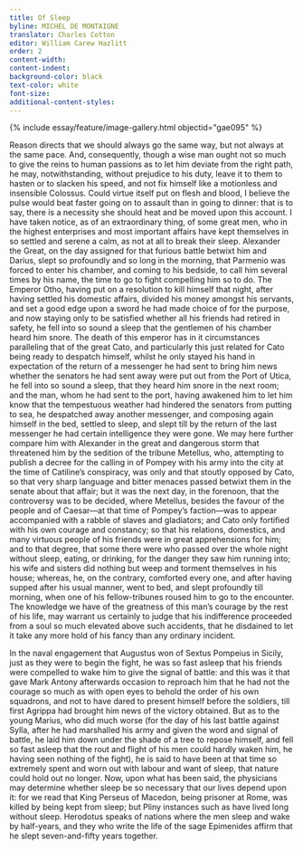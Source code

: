```yaml
---
title: Of Sleep
byline: MICHEL DE MONTAIGNE 
translator: Charles Cotton
editor: William Carew Hazlitt
order: 2
content-width:
content-indent:
background-color: black
text-color: white
font-size: 
additional-content-styles:
---
```


{% include essay/feature/image-gallery.html objectid="gae095" %}


Reason directs that we should always go the same way, but not always at the same pace. And, consequently, though a wise man ought not so much to give the reins to human passions as to let him deviate from the right path, he may, notwithstanding, without prejudice to his duty, leave it to them to hasten or to slacken his speed, and not fix himself like a motionless and insensible Colossus. Could virtue itself put on flesh and blood, I believe the pulse would beat faster going on to assault than in going to dinner: that is to say, there is a necessity she should heat and be moved upon this account. I have taken notice, as of an extraordinary thing, of some great men, who in the highest enterprises and most important affairs have kept themselves in so settled and serene a calm, as not at all to break their sleep. Alexander the Great, on the day assigned for that furious battle betwixt him and Darius, slept so profoundly and so long in the morning, that Parmenio was forced to enter his chamber, and coming to his bedside, to call him several times by his name, the time to go to fight compelling him so to do. The Emperor Otho, having put on a resolution to kill himself that night, after having settled his domestic affairs, divided his money amongst his servants, and set a good edge upon a sword he had made choice of for the purpose, and now staying only to be satisfied whether all his friends had retired in safety, he fell into so sound a sleep that the gentlemen of his chamber heard him snore. The death of this emperor has in it circumstances paralleling that of the great Cato, and particularly this just related for Cato being ready to despatch himself, whilst he only stayed his hand in expectation of the return of a messenger he had sent to bring him news whether the senators he had sent away were put out from the Port of Utica, he fell into so sound a sleep, that they heard him snore in the next room; and the man, whom he had sent to the port, having awakened him to let him know that the tempestuous weather had hindered the senators from putting to sea, he despatched away another messenger, and composing again himself in the bed, settled to sleep, and slept till by the return of the last messenger he had certain intelligence they were gone. We may here further compare him with Alexander in the great and dangerous storm that threatened him by the sedition of the tribune Metellus, who, attempting to publish a decree for the calling in of Pompey with his army into the city at the time of Catiline’s conspiracy, was only and that stoutly opposed by Cato, so that very sharp language and bitter menaces passed betwixt them in the senate about that affair; but it was the next day, in the forenoon, that the controversy was to be decided, where Metellus, besides the favour of the people and of Caesar—at that time of Pompey’s faction—was to appear accompanied with a rabble of slaves and gladiators; and Cato only fortified with his own courage and constancy; so that his relations, domestics, and many virtuous people of his friends were in great apprehensions for him; and to that degree, that some there were who passed over the whole night without sleep, eating, or drinking, for the danger they saw him running into; his wife and sisters did nothing but weep and torment themselves in his house; whereas, he, on the contrary, comforted every one, and after having supped after his usual manner, went to bed, and slept profoundly till morning, when one of his fellow-tribunes roused him to go to the encounter. The knowledge we have of the greatness of this man’s courage by the rest of his life, may warrant us certainly to judge that his indifference proceeded from a soul so much elevated above such accidents, that he disdained to let it take any more hold of his fancy than any ordinary incident.

In the naval engagement that Augustus won of Sextus Pompeius in Sicily, just as they were to begin the fight, he was so fast asleep that his friends were compelled to wake him to give the signal of battle: and this was it that gave Mark Antony afterwards occasion to reproach him that he had not the courage so much as with open eyes to behold the order of his own squadrons, and not to have dared to present himself before the soldiers, till first Agrippa had brought him news of the victory obtained. But as to the young Marius, who did much worse (for the day of his last battle against Sylla, after he had marshalled his army and given the word and signal of battle, he laid him down under the shade of a tree to repose himself, and fell so fast asleep that the rout and flight of his men could hardly waken him, he having seen nothing of the fight), he is said to have been at that time so extremely spent and worn out with labour and want of sleep, that nature could hold out no longer. Now, upon what has been said, the physicians may determine whether sleep be so necessary that our lives depend upon it: for we read that King Perseus of Macedon, being prisoner at Rome, was killed by being kept from sleep; but Pliny instances such as have lived long without sleep. Herodotus speaks of nations where the men sleep and wake by half-years, and they who write the life of the sage Epimenides affirm that he slept seven-and-fifty years together.



